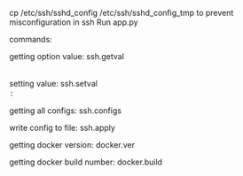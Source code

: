 
cp /etc/ssh/sshd_config /etc/ssh/sshd_config_tmp to prevent misconfiguration in ssh
Run app.py

commands:

getting option value:
    ssh.getval <option>

setting value:
    ssh.setval <option>:<value>

getting all configs:
    ssh.configs

write config to file:
    ssh.apply

getting docker version:
    docker.ver

getting docker build number:
    docker.build